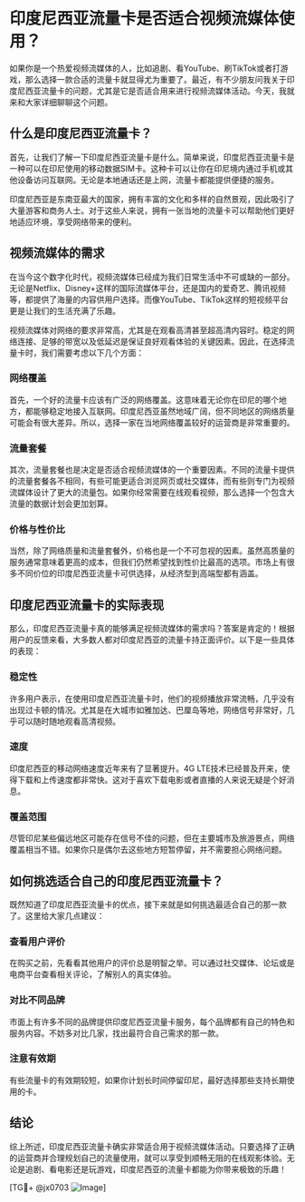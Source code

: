 # 印度尼西亚流量卡是否适合视频流媒体使用？

如果你是一个热爱视频流媒体的人，比如追剧、看YouTube、刷TikTok或者打游戏，那么选择一款合适的流量卡就显得尤为重要了。最近，有不少朋友问我关于印度尼西亚流量卡的问题，尤其是它是否适合用来进行视频流媒体活动。今天，我就来和大家详细聊聊这个问题。

## 什么是印度尼西亚流量卡？

首先，让我们了解一下印度尼西亚流量卡是什么。简单来说，印度尼西亚流量卡是一种可以在印尼使用的移动数据SIM卡。这种卡可以让你在印尼境内通过手机或其他设备访问互联网。无论是本地通话还是上网，流量卡都能提供便捷的服务。

印度尼西亚是东南亚最大的国家，拥有丰富的文化和多样的自然景观，因此吸引了大量游客和商务人士。对于这些人来说，拥有一张当地的流量卡可以帮助他们更好地适应环境，享受网络带来的便利。

## 视频流媒体的需求

在当今这个数字化时代，视频流媒体已经成为我们日常生活中不可或缺的一部分。无论是Netflix、Disney+这样的国际流媒体平台，还是国内的爱奇艺、腾讯视频等，都提供了海量的内容供用户选择。而像YouTube、TikTok这样的短视频平台更是让我们的生活充满了乐趣。

视频流媒体对网络的要求非常高，尤其是在观看高清甚至超高清内容时。稳定的网络连接、足够的带宽以及低延迟是保证良好观看体验的关键因素。因此，在选择流量卡时，我们需要考虑以下几个方面：

### 网络覆盖

首先，一个好的流量卡应该有广泛的网络覆盖。这意味着无论你在印尼的哪个地方，都能够稳定地接入互联网。印度尼西亚虽然地域广阔，但不同地区的网络质量可能会有很大差异。所以，选择一家在当地网络覆盖较好的运营商是非常重要的。

### 流量套餐

其次，流量套餐也是决定是否适合视频流媒体的一个重要因素。不同的流量卡提供的流量套餐各不相同，有些可能更适合浏览网页或社交媒体，而有些则专门为视频流媒体设计了更大的流量包。如果你经常需要在线观看视频，那么选择一个包含大流量的数据计划会更加划算。

### 价格与性价比

当然，除了网络质量和流量套餐外，价格也是一个不可忽视的因素。虽然高质量的服务通常意味着更高的成本，但我们仍然希望找到性价比最高的选项。市场上有很多不同价位的印度尼西亚流量卡可供选择，从经济型到高端型都有涵盖。

## 印度尼西亚流量卡的实际表现

那么，印度尼西亚流量卡真的能够满足视频流媒体的需求吗？答案是肯定的！根据用户的反馈来看，大多数人都对印度尼西亚的流量卡持正面评价。以下是一些具体的表现：

### 稳定性

许多用户表示，在使用印度尼西亚流量卡时，他们的视频播放非常流畅，几乎没有出现过卡顿的情况。尤其是在大城市如雅加达、巴厘岛等地，网络信号非常好，几乎可以随时随地观看高清视频。

### 速度

印度尼西亚的移动网络速度近年来有了显著提升。4G LTE技术已经普及开来，使得下载和上传速度都非常快。这对于喜欢下载电影或者直播的人来说无疑是个好消息。

### 覆盖范围

尽管印尼某些偏远地区可能存在信号不佳的问题，但在主要城市及旅游景点，网络覆盖相当不错。如果你只是偶尔去这些地方短暂停留，并不需要担心网络问题。

## 如何挑选适合自己的印度尼西亚流量卡？

既然知道了印度尼西亚流量卡的优点，接下来就是如何挑选最适合自己的那一款了。这里给大家几点建议：

### 查看用户评价

在购买之前，先看看其他用户的评价总是明智之举。可以通过社交媒体、论坛或是电商平台查看相关评论，了解别人的真实体验。

### 对比不同品牌

市面上有许多不同的品牌提供印度尼西亚流量卡服务，每个品牌都有自己的特色和服务内容。不妨多对比几家，找出最符合自己需求的那一款。

### 注意有效期

有些流量卡的有效期较短，如果你计划长时间停留印尼，最好选择那些支持长期使用的卡。

## 结论

综上所述，印度尼西亚流量卡确实非常适合用于视频流媒体活动。只要选择了正确的运营商并合理规划自己的流量使用，就可以享受到顺畅无阻的在线观影体验。无论是追剧、看电影还是玩游戏，印度尼西亚的流量卡都能为你带来极致的乐趣！

[TG💪+ @jx0703 ![Image](https://github.com/user-attachments/assets/dbca1d08-cadb-493c-b0ec-ad6f7a83f270)]